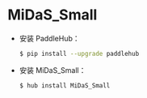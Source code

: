 # MiDaS_Small
* 安装 PaddleHub：

    ```bash
    $ pip install --upgrade paddlehub
    ```

* 安装 MiDaS_Small：

    ```bash
    $ hub install MiDaS_Small
    ```
